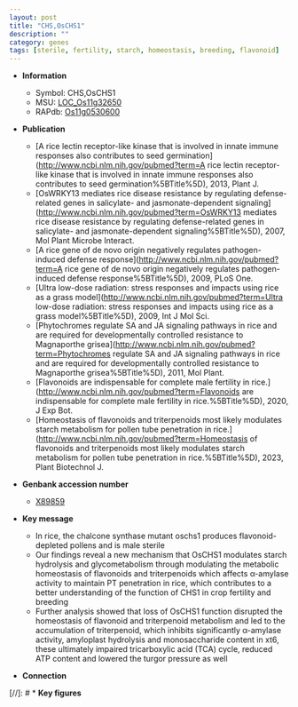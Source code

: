 ```yaml
---
layout: post
title: "CHS,OsCHS1"
description: ""
category: genes
tags: [sterile, fertility, starch, homeostasis, breeding, flavonoid]
---
```


* **Information**  
    + Symbol: CHS,OsCHS1  
    + MSU: [LOC_Os11g32650](http://rice.uga.edu/cgi-bin/ORF_infopage.cgi?orf=LOC_Os11g32650)  
    + RAPdb: [Os11g0530600](https://rapdb.dna.affrc.go.jp/locus/?name=Os11g0530600)  

* **Publication**  
    + [A rice lectin receptor-like kinase that is involved in innate immune responses also contributes to seed germination](http://www.ncbi.nlm.nih.gov/pubmed?term=A rice lectin receptor-like kinase that is involved in innate immune responses also contributes to seed germination%5BTitle%5D), 2013, Plant J.
    + [OsWRKY13 mediates rice disease resistance by regulating defense-related genes in salicylate- and jasmonate-dependent signaling](http://www.ncbi.nlm.nih.gov/pubmed?term=OsWRKY13 mediates rice disease resistance by regulating defense-related genes in salicylate- and jasmonate-dependent signaling%5BTitle%5D), 2007, Mol Plant Microbe Interact.
    + [A rice gene of de novo origin negatively regulates pathogen-induced defense response](http://www.ncbi.nlm.nih.gov/pubmed?term=A rice gene of de novo origin negatively regulates pathogen-induced defense response%5BTitle%5D), 2009, PLoS One.
    + [Ultra low-dose radiation: stress responses and impacts using rice as a grass model](http://www.ncbi.nlm.nih.gov/pubmed?term=Ultra low-dose radiation: stress responses and impacts using rice as a grass model%5BTitle%5D), 2009, Int J Mol Sci.
    + [Phytochromes regulate SA and JA signaling pathways in rice and are required for developmentally controlled resistance to Magnaporthe grisea](http://www.ncbi.nlm.nih.gov/pubmed?term=Phytochromes regulate SA and JA signaling pathways in rice and are required for developmentally controlled resistance to Magnaporthe grisea%5BTitle%5D), 2011, Mol Plant.
    + [Flavonoids are indispensable for complete male fertility in rice.](http://www.ncbi.nlm.nih.gov/pubmed?term=Flavonoids are indispensable for complete male fertility in rice.%5BTitle%5D), 2020, J Exp Bot.
    + [Homeostasis of flavonoids and triterpenoids most likely modulates starch metabolism for pollen tube penetration in rice.](http://www.ncbi.nlm.nih.gov/pubmed?term=Homeostasis of flavonoids and triterpenoids most likely modulates starch metabolism for pollen tube penetration in rice.%5BTitle%5D), 2023, Plant Biotechnol J.

* **Genbank accession number**  
    + [X89859](http://www.ncbi.nlm.nih.gov/nuccore/X89859)

* **Key message**  
    + In rice, the chalcone synthase mutant oschs1 produces flavonoid-depleted pollens and is male sterile
    + Our findings reveal a new mechanism that OsCHS1 modulates starch hydrolysis and glycometabolism through modulating the metabolic homeostasis of flavonoids and triterpenoids which affects α-amylase activity to maintain PT penetration in rice, which contributes to a better understanding of the function of CHS1 in crop fertility and breeding
    + Further analysis showed that loss of OsCHS1 function disrupted the homeostasis of flavonoid and triterpenoid metabolism and led to the accumulation of triterpenoid, which inhibits significantly α-amylase activity, amyloplast hydrolysis and monosaccharide content in xt6, these ultimately impaired tricarboxylic acid (TCA) cycle, reduced ATP content and lowered the turgor pressure as well

* **Connection**  

[//]: # * **Key figures**  


